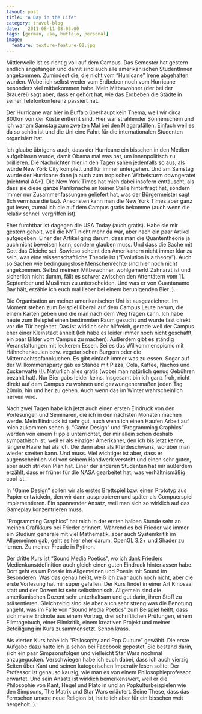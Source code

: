 ```yaml
---
layout: post
title: "A Day in the Life"
category: travel-blog
date:   2011-08-11 08:03:00
tags: [german, usa, buffalo, personal]
image:
  feature: texture-feature-02.jpg
---
```


Mittlerweile ist es richtig voll auf dem Campus. Das Semester hat gestern endlich angefangen und damit sind auch alle amerikanischen StudentInnen angekommen. Zumindest die, die nicht vom “Hurricane” Irene abgehalten wurden. Wobei ich selbst weder vom Erdbeben noch vom Hurricane besonders viel mitbekommen habe. Mein Mitbewohner (der bei der Brauerei) sagt aber, dass er gehört hat, wie das Erdbeben die Städte in seiner Telefonkonferenz passiert hat. 

Der Hurricane war hier in Buffalo überhaupt kein Thema, weil wir circa 800km von der Küste entfernt sind. Hier war strahlender Sonnenschein und ich war am Samstag zum zweiten Mal bei den Niagarafällen. Einfach weil es da so schön ist und die Uni eine Fahrt für die internationalen Studenten organisiert hat.

Ich glaube übrigens auch, dass der Hurricane ein bisschen in den Medien aufgeblasen wurde, damit Obama mal was hat, um innenpolitisch zu brillieren. Die Nachrichten hier in den Tagen sahen jedenfalls so aus, als würde New York City komplett und für immer untergehen. Und am Samstag wurde der Hurricane dann ja auch zum tropischen Wirbelsturm downgeratet (nichtmal AA+). Die New York Times hat mich dabei insofern enttäuscht, als dass sie diese ganze Panikmache an keiner Stelle hinterfragt hat, sondern immer nur Zusammenfassungen geliefert hat, was der Bürgermeister sagt (Ich vermisse die taz). Ansonsten kann man die New York Times aber ganz gut lesen, zumal ich die auf dem Campus gratis bekomme (auch wenn die relativ schnell vergriffen ist).

Eher furchtbar ist dagegen die USA Today (auch gratis). Habe sie mir gestern geholt, weil die NYT nicht mehr da war, aber nach ein paar Artikel aufgegeben. Einer der Artikel ging darum, dass man die Quantentheorie ja auch nicht beweisen kann, sondern glauben muss. Und dass die Sache mit Gott das Gleiche sei. Sowieso scheint den Amerikanern nicht immer klar zu sein, was eine wissenschaftliche Theorie ist (“Evolution is a theory”). Auch so Sachen wie bedingungslose Menschenrechte sind hier noch nicht angekommen. Selbst meinem Mitbewohner, wohlgemerkt Zahnarzt ist und sicherlich nicht dumm, fällt es schwer zwischen den Attentätern vom 11. September und Muslimen zu unterscheiden. Und was er von Guantanamo Bay hält, erzähle ich euch mal lieber bei einem beruhigenden Bier ;).

Die Organisation an meiner amerikanischen Uni ist ausgezeichnet. Im Moment stehen zum Beispiel überall auf dem Campus Leute herum, die einem Karten geben und die man nach dem Weg fragen kann. Ich habe heute zum Beispiel einen bestimmten Raum gesucht und wurde fast direkt vor die Tür begleitet. Das ist wirklich sehr hilfreich, gerade weil der Campus eher einer Kleinstadt ähnelt (Ich habe es leider immer noch nicht geschafft, ein paar Bilder vom Campus zu machen). 
Außerdem gibt es ständig Veranstaltungen mit leckerem Essen. Sei es das Willkommenspicnic mit Hähnchenkeulen bzw. vegetarischen Burgern oder die Mitternachtspfannkuchen. Es gibt einfach immer was zu essen. Sogar auf der Willkommensparty gab es Stände mit Pizza, Cola, Kaffee, Nachos und Zuckerwatte (!). Natürlich alles gratis (wobei man natürlich genug Gebühren bezahlt hat). Nur Bier gabs leider keins. 
Insgesamt bin ich ganz froh, nicht direkt auf dem Campus zu wohnen und gezwungenermaßen jeden Tag 20min. hin und her zu gehen. Auch wenn das im Winter wahrscheinlich nerven wird.

Nach zwei Tagen habe ich jetzt auch einen ersten Eindruck von den Vorlesungen und Seminaren, die ich in den nächsten Monaten machen werde. Mein Eindruck ist sehr gut, auch wenn ich einen Haufen Arbeit auf mich zukommen sehen ;). “Game Design” und “Programming Graphics” werden von einem Hippie unterrichtet, der mir allein schon deshalb sympathisch ist, weil er als einziger Amerikaner, den ich bis jetzt kenne, längere Haare hat als ich. Die dann aber als Pferdeschwanz, worüber man wieder streiten kann. Und muss. Viel wichtiger ist aber, dass er augenscheinlich viel von seinem Handwerk versteht und einen sehr guten, aber auch strikten Plan hat. Einer der anderen Studenten hat mir außerdem erzählt, dass er früher für die NASA gearbeitet hat, was verhältnismäßig cool ist. 

In “Game Design” sollen wir als erstes Brettspiel bzw. einen Prototyp aus Papier entwickeln, den wir dann ausprobieren und später als Compuerspiel implementieren. Ein spannender Ansatz, weil man sich so wirklich auf das Gameplay konzentrieren muss.

“Programming Graphics” hat mich in der ersten halben Stunde sehr an meinen Grafikkurs bei Frieder erinnert. Während es bei Frieder wie immer ein Studium generale mit viel Mathematik, aber auch Systemkritik im Allgemeinen gab, geht es hier eher darum, OpenGL 3.2+ und Shader zu lernen. Zu meiner Freude in Python.

Der dritte Kurs ist “Sound Media Poetics”, wo ich dank Frieders Medienkunstdefinition auch gleich einen guten Eindruck hinterlassen habe. Dort geht es um Poesie im Allgemeinen und Poesie mit Sound im Besonderen. Was das genau heißt, weiß ich zwar auch noch nicht, aber die erste Vorlesung hat mir super gefallen. Der Kurs findet in einer Art Kinosaal statt und der Dozent ist sehr selbstironisch. Allgemein sind die amerikanischen Dozent sehr unterhaltsam und gut darin, ihren Stoff zu präsentieren. Gleichzeitig sind sie aber auch sehr streng was die Benotung angeht, was im Falle von “Sound Media Poetics” zum Beispiel heißt, dass sich meine Endnote aus einem Vortrag, drei schriftlichen Prüfungen, einem Filmtagebuch, einer Filmkritik, einem kreativen Projekt und meiner Beteiligung im Kurs zusammensetzt. Schon krass.

Als vierten Kurs habe ich “Philosophy and Pop Culture” gewählt. Die erste Aufgabe dazu hatte ich ja schon bei Facebook gepostet. Sie bestand darin, sich ein paar Simpsonsfolgen und vielleicht Star Wars nochmal anzugegucken. Verschwiegen habe ich euch dabei, dass ich auch vierzig Seiten über Kant und seinen kategorischen Imperativ lesen sollte. Der Professor ist genauso kauzig, wie man es von einem Philosophieprofessor erwartet. Und sein Ansatz ist wirklich bemerkenswert, weil er die Philosophie von Kant, Hegel und Plato in und an Popkulturbeispielen wie den Simpsons, The Matrix und Star Wars erläutert. Seine These, dass das Fernsehen unsere neue Religion ist, halte ich aber für ein bisschen weit hergeholt ;).

